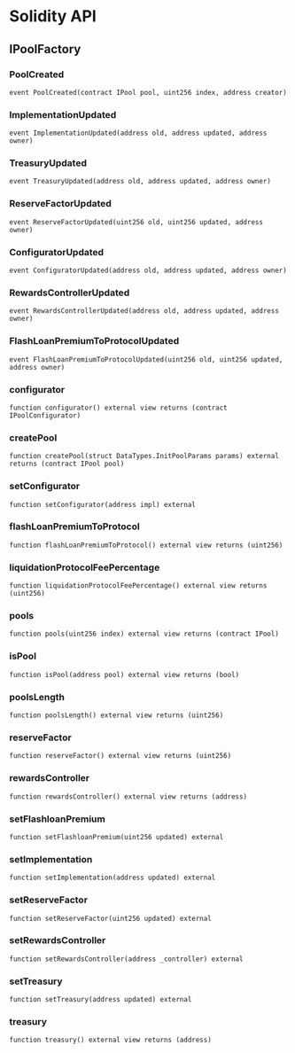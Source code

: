 # Solidity API

## IPoolFactory

### PoolCreated

```solidity
event PoolCreated(contract IPool pool, uint256 index, address creator)
```

### ImplementationUpdated

```solidity
event ImplementationUpdated(address old, address updated, address owner)
```

### TreasuryUpdated

```solidity
event TreasuryUpdated(address old, address updated, address owner)
```

### ReserveFactorUpdated

```solidity
event ReserveFactorUpdated(uint256 old, uint256 updated, address owner)
```

### ConfiguratorUpdated

```solidity
event ConfiguratorUpdated(address old, address updated, address owner)
```

### RewardsControllerUpdated

```solidity
event RewardsControllerUpdated(address old, address updated, address owner)
```

### FlashLoanPremiumToProtocolUpdated

```solidity
event FlashLoanPremiumToProtocolUpdated(uint256 old, uint256 updated, address owner)
```

### configurator

```solidity
function configurator() external view returns (contract IPoolConfigurator)
```

### createPool

```solidity
function createPool(struct DataTypes.InitPoolParams params) external returns (contract IPool pool)
```

### setConfigurator

```solidity
function setConfigurator(address impl) external
```

### flashLoanPremiumToProtocol

```solidity
function flashLoanPremiumToProtocol() external view returns (uint256)
```

### liquidationProtocolFeePercentage

```solidity
function liquidationProtocolFeePercentage() external view returns (uint256)
```

### pools

```solidity
function pools(uint256 index) external view returns (contract IPool)
```

### isPool

```solidity
function isPool(address pool) external view returns (bool)
```

### poolsLength

```solidity
function poolsLength() external view returns (uint256)
```

### reserveFactor

```solidity
function reserveFactor() external view returns (uint256)
```

### rewardsController

```solidity
function rewardsController() external view returns (address)
```

### setFlashloanPremium

```solidity
function setFlashloanPremium(uint256 updated) external
```

### setImplementation

```solidity
function setImplementation(address updated) external
```

### setReserveFactor

```solidity
function setReserveFactor(uint256 updated) external
```

### setRewardsController

```solidity
function setRewardsController(address _controller) external
```

### setTreasury

```solidity
function setTreasury(address updated) external
```

### treasury

```solidity
function treasury() external view returns (address)
```

